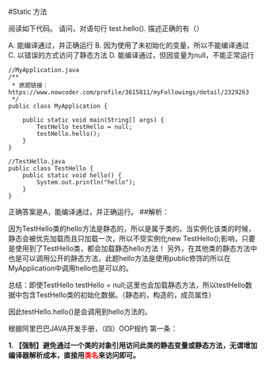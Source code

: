 #Static 方法

阅读如下代码。 请问，对语句行 test.hello(). 描述正确的有（）

A. 能编译通过，并正确运行
B. 因为使用了未初始化的变量，所以不能编译通过
C. 以错误的方式访问了静态方法
D. 能编译通过，但因变量为null，不能正常运行

```
//MyApplication.java
/**
 * 原题链接：https://www.nowcoder.com/profile/3615811/myFollowings/detail/2329263
 */
public class MyApplication {

    public static void main(String[] args) {
        TestHello testHello = null;
        testHello.hello();
    }
}

//TestHello.java
public class TestHello {
    public static void hello() {
        System.out.println("hello");
    }
}
```

正确答案是A，能编译通过，并正确运行。
##解析：


因为TestHello类的hello方法是静态的，所以是属于类的，当实例化该类的时候，静态会被优先加载而且只加载一次，所以不受实例化new TestHello();影响，只要是使用到了TestHello类，都会加载静态hello方法！
另外，在其他类的静态方法中也是可以调用公开的静态方法，此题hello方法是使用public修饰的所以在MyApplication中调用hello也是可以的。

总结：即使TestHello testHello = null;这里也会加载静态方法，所以testHello数据中包含TestHello类的初始化数据。（静态的，构造的，成员属性）

因此testHello.hello()是会调用到hello方法的。

根据阿里巴巴JAVA开发手册，（四）OOP规约 第一条：

**1. 【强制】避免通过一个类的对象引用访问此类的静态变量或静态方法，无谓增加编译器解析成本，直接用<font color=red>类名</font>来访问即可。**